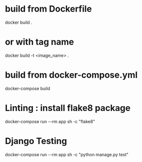 # build from Dockerfile
docker build .
# or with tag name
docker build -t <image_name> .

# build from docker-compose.yml
docker-compose build
 
# Linting : install flake8 package
docker-compose run --rm app sh -c "flake8" 

# Django Testing
docker-compose run --rm app sh -c "python manage.py test" 

